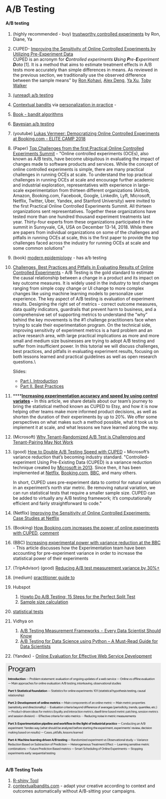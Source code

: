 # A/B Testing

#### **A/B testing**

1. (highly recommended - buy) [trustworthy controlled experiments](https://www.amazon.com/Trustworthy-Online-Controlled-Experiments-Practical/dp/1108724264) by Ron, Diane, Ya
2. CUPED- [Improving the Sensitivity of Online Controlled Experiments by Utilizing Pre-Experiment Data](https://www.researchgate.net/publication/237838291\_Improving\_the\_Sensitivity\_of\_Online\_Controlled\_Experiments\_by\_Utilizing\_Pre-Experiment\_Data) \
   CUPED is an acronym for _**C**ontrolled experiments **U**sing **P**re-**E**xperiment **D**ata_ \[1]. It is a method that aims to estimate treatment effects in A/B tests more accurately than simple differences in means. As reviewed in the previous section, we traditionally use the observed difference between the sample means" by [Ron Kohavi](https://www.researchgate.net/profile/Ron-Kohavi?\_sg%5B0%5D=KBUqquLoynrhBwAqI\_hp8wiKzS-W7Y8npX533S7mGEz7X8c4nWcZep29ODkgRMRuswnUi5k.FWiITiqXkv15UR3ZCISxP6b6HoRRWHVmgakVys2SaHRGCG5XCLLpGOWG3mTL6OfpsVKgugtvIZ9wPma-9Um2nQ&\_sg%5B1%5D=MURYtShQOHcQBzbrQ5lD4YiDb2Jja-MkN3DecJYDloUHA4q3RgO9v\_LmMEbwkwGEY42idms.PWKAwFNObu6SMB3PUsd91Wg7eNATWgIWXtZNZguBktjkQHx6dNnXtHBRSaDmHZo9STzqyKdchUOlIPlZ0ZO9nA), [Alex Deng](https://www.researchgate.net/profile/Alex-Deng-2?\_sg%5B0%5D=KBUqquLoynrhBwAqI\_hp8wiKzS-W7Y8npX533S7mGEz7X8c4nWcZep29ODkgRMRuswnUi5k.FWiITiqXkv15UR3ZCISxP6b6HoRRWHVmgakVys2SaHRGCG5XCLLpGOWG3mTL6OfpsVKgugtvIZ9wPma-9Um2nQ&\_sg%5B1%5D=MURYtShQOHcQBzbrQ5lD4YiDb2Jja-MkN3DecJYDloUHA4q3RgO9v\_LmMEbwkwGEY42idms.PWKAwFNObu6SMB3PUsd91Wg7eNATWgIWXtZNZguBktjkQHx6dNnXtHBRSaDmHZo9STzqyKdchUOlIPlZ0ZO9nA), [Ya Xu](https://www.researchgate.net/scientific-contributions/Ya-Xu-2010104340?\_sg%5B0%5D=KBUqquLoynrhBwAqI\_hp8wiKzS-W7Y8npX533S7mGEz7X8c4nWcZep29ODkgRMRuswnUi5k.FWiITiqXkv15UR3ZCISxP6b6HoRRWHVmgakVys2SaHRGCG5XCLLpGOWG3mTL6OfpsVKgugtvIZ9wPma-9Um2nQ&\_sg%5B1%5D=MURYtShQOHcQBzbrQ5lD4YiDb2Jja-MkN3DecJYDloUHA4q3RgO9v\_LmMEbwkwGEY42idms.PWKAwFNObu6SMB3PUsd91Wg7eNATWgIWXtZNZguBktjkQHx6dNnXtHBRSaDmHZo9STzqyKdchUOlIPlZ0ZO9nA), [Toby Walker](https://www.researchgate.net/profile/Toby-Walker?\_sg%5B0%5D=KBUqquLoynrhBwAqI\_hp8wiKzS-W7Y8npX533S7mGEz7X8c4nWcZep29ODkgRMRuswnUi5k.FWiITiqXkv15UR3ZCISxP6b6HoRRWHVmgakVys2SaHRGCG5XCLLpGOWG3mTL6OfpsVKgugtvIZ9wPma-9Um2nQ&\_sg%5B1%5D=MURYtShQOHcQBzbrQ5lD4YiDb2Jja-MkN3DecJYDloUHA4q3RgO9v\_LmMEbwkwGEY42idms.PWKAwFNObu6SMB3PUsd91Wg7eNATWgIWXtZNZguBktjkQHx6dNnXtHBRSaDmHZo9STzqyKdchUOlIPlZ0ZO9nA)
3. [(unread) a/b testing ](https://booking.ai/theres-more-to-experimentation-than-a-b-223fba846876)
4. [Contextual bandits](https://drive.google.com/file/d/1EiLlajcSanTE19BOFKOTOlzHJxYSxz7w/view) via [personalization in practice](https://booking.ai/personalization-in-practice-2bb4bc680eb3) -&#x20;
5. [Book - bandit algorithms](https://tor-lattimore.com/downloads/book/book.pdf)
6. [Bayesian a/b testing](https://towardsdatascience.com/why-you-should-switch-to-bayesian-a-b-testing-364557e0af1a)
7. (youtube) [Lukas Vermeer: Democratizing Online Controlled Experiments at Booking.com - ELITE CAMP 2018](https://www.youtube.com/watch?v=z81SxsmSfFo)
8. (Paper) [Top Challenges from the first Practical Online Controlled Experiments Summit](https://www.kdd.org/exploration\_files/June\_2019\_-\_2.TopChallengesInPracticalOnlineControlledExperiments\_.pdf) - "Online controlled experiments (OCEs), also known as A/B tests, have become ubiquitous in evaluating the impact of changes made to software products and services. While the concept of online controlled experiments is simple, there are many practical challenges in running OCEs at scale. To understand the top practical challenges in running OCEs at scale and encourage further academic and industrial exploration, representatives with experience in large-scale experimentation from thirteen different organizations (Airbnb, Amazon, Booking.com, Facebook, Google, LinkedIn, Lyft, Microsoft, Netflix, Twitter, Uber, Yandex, and Stanford University) were invited to the first Practical Online Controlled Experiments Summit. All thirteen organizations sent representatives. Together these organizations have tested more than one hundred thousand experiment treatments last year. Thirty-four experts from these organizations participated in the summit in Sunnyvale, CA, USA on December 13-14, 2018. While there are papers from individual organizations on some of the challenges and pitfalls in running OCEs at scale, this is the first paper to provide the top challenges faced across the industry for running OCEs at scale and some common solutions"
9. (book) [modern epidemiology](https://www.stata.com/bookstore/modern-epidemiology/) - has a/b testing
10. [Challenges, Best Practices and Pitfalls in Evaluating Results of Online Controlled Experiments](https://sites.google.com/view/kdd2019-exp-evaluation/) - A/B Testing is the gold standard to estimate the causal relationship between a change in a product and its impact on key outcome measures. It is widely used in the industry to test changes ranging from simple copy change or UI change to more complex changes like using machine learning models to personalize user experience. The key aspect of A/B testing is evaluation of experiment results. Designing the right set of metrics - correct outcome measures, data quality indicators, guardrails that prevent harm to business, and a comprehensive set of supporting metrics to understand the “why” behind the key movements is the #1 challenge practitioners face when trying to scale their experimentation program. On the technical side, improving sensitivity of experiment metrics is a hard problem and an active research area, with large practical implications as more and more small and medium size businesses are trying to adopt A/B testing and suffer from insufficient power. In this tutorial we will discuss challenges, best practices, and pitfalls in evaluating experiment results, focusing on both lessons learned and practical guidelines as well as open research questions.\


    Slides:

    * [Part I. Introduction](https://drive.google.com/file/d/13rq3KeqCdsM5EiNcr7jWbphc0wWw12sX/view?usp=sharing)
    * [Part II. Best Practices](https://drive.google.com/file/d/1q3uf0Voe0oi7aPyxpPoqYxL2Ie\_Vtqnk/view?usp=sharing)
11. ****[**Increasing experimentation accuracy and speed by using control variates**](https://codeascraft.com/2021/06/02/increasing-experimentation-accuracy-and-speed-by-using-control-variates/) **-** In this article, we share details about our team’s journey to bring the statistical method known as CUPED to Etsy, and how it is now helping other teams make more informed product decisions, as well as shorten the duration of their experiments by up to 20%. We offer some perspectives on what makes such a method possible, what it took us to implement it at scale, and what lessons we have learned along the way.
12. (Microsoft) [Why Tenant-Randomized A/B Test is Challenging and Tenant-Pairing May Not Work](https://www.microsoft.com/en-us/research/group/experimentation-platform-exp/articles/why-tenant-randomized-a-b-test-is-challenging-and-tenant-pairing-may-not-work/)
13. (good) [How to Double A/B Testing Speed with CUPED](https://towardsdatascience.com/how-to-double-a-b-testing-speed-with-cuped-f80460825a90) **-** Microsoft’s variance reduction that’s becoming industry standard. "Controlled-experiment Using Pre-Existing Data (CUPED) is a variance reduction technique created by [Microsoft in 2013](https://exp-platform.com/Documents/2013-02-CUPED-ImprovingSensitivityOfControlledExperiments.pdf). Since then, it has been implemented at [Netflix](https://www.kdd.org/kdd2016/papers/files/adp0945-xieA.pdf), [Booking.com](https://booking.ai/how-booking-com-increases-the-power-of-online-experiments-with-cuped-995d186fff1d), [BBC](https://medium.com/bbc-data-science/increasing-experiment-sensitivity-through-pre-experiment-variance-reduction-166d7d00d8fd), and many others.

    In short, CUPED uses pre-experiment data to control for natural variation in an experiment’s north star metric. Be removing natural variation, we can run statistical tests that require a smaller sample size. CUPED can be added to virtually any A/B testing framework; it’s computationally efficient and fairly straightforward to code."
14. (Netflix) [Improving the Sensitivity of Online Controlled Experiments: Case Studies at Netflix](https://www.kdd.org/kdd2016/papers/files/adp0945-xieA.pdf)
15. (Booking) [How Booking.com increases the power of online experiments with CUPED](https://booking.ai/how-booking-com-increases-the-power-of-online-experiments-with-cuped-995d186fff1d), [comment](https://medium.com/@drsimonj/yes-cuped-could-be-used-like-regression-methods-to-adjust-for-confounders-71c951234fcf)
16. (BBC) [Increasing experimental power with variance reduction at the BBC ](https://medium.com/bbc-data-science/increasing-experiment-sensitivity-through-pre-experiment-variance-reduction-166d7d00d8fd)- This article discusses how the Experimentation team have been accounting for pre-experiment variance in order to increase the statistical power of their experiments
17. (TripAdvisor) (good)  [Reducing A/B test measurement variance by 30%+](https://www.tripadvisor.com/engineering/reducing-a-b-test-measurement-variance-by-30/)
18. (medium) [practitioner guide to ](https://vkteam.medium.com/practitioners-guide-to-statistical-tests-ed2d580ef04f)
19. Hubspot
    1. [Howto Do A/B Testing: 15 Steps for the Perfect Split Test](https://blog.hubspot.com/marketing/how-to-do-a-b-testing)
    2. [Sample size calculation](https://blog.hubspot.com/marketing/email-a-b-test-sample-size-testing-time)
20. [statistical tests](https://vkteam.medium.com/practitioners-guide-to-statistical-tests-ed2d580ef04f)
21. Vidhya on&#x20;
    1. [A/B Testing Measurement Frameworks  -  Every Data Scientist Should Know](https://www.analyticsvidhya.com/blog/2021/03/a-b-testing-measurement-frameworks%E2%80%8A-%E2%80%8Aevery-data-scientist-should-know/)
    2. [A/B Testing for Data Science using Python – A Must-Read Guide for Data Scientists](https://www.analyticsvidhya.com/blog/2020/10/ab-testing-data-science/)
22. (Yandex)  - [Online Evaluation for Effective Web Service Development](https://research.yandex.com/tutorials/online-evaluation/kdd-2018)

![](<../.gitbook/assets/image (4).png>)

#### A/B Testing Tools

1. [R-shiny Tool](https://towardsdatascience.com/cuped-r-shiny-tool-7a4869d77f0a)
2. [contextualbandits.com](https://www.contextualbandits.com) - adapt your creative according to context and outcomes automatically without A/B-sitting your campaigns.


